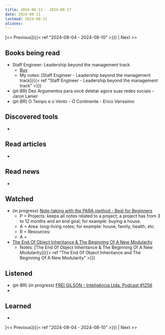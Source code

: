 ```yaml
---
title: 2024-08-11 - 2024-08-17
date: 2024-08-11
lastmod: 2024-08-12
aliases:
---
```


[<< Previous]({{< ref "2024-08-04 - 2024-08-10" >}}) | Next >>

## Books being read
- Staff Engineer: Leadership beyond the management track
	- [Buy](https://staffeng.com/book)
	- My notes: [Staff Engineer - Leadership beyond the management track]({{< ref "Staff Engineer - Leadership beyond the management track" >}})
- (pt-BR) Dez Argumentos para você deletar agora suas redes sociais - Jaron Lanier
- (pt-BR) O Tempo e o Vento - O Continente - Erico Verissimo

## Discovered tools
-

## Read articles
-

## Read news
-

## Watched
- (in progress) [Note-taking with the PARA method - Best for Beginners](https://www.youtube.com/watch?v=oxUVn37-Igk)
    * P = Projects: keeps all notes related to a project; a project has from 3
      to 12 months and an end goal; for example: buying a house.
    * A = Area: long-living notes; for example: house, family, health, etc.
    * R = Resources:
    * A =
- [The End Of Object Inheritance & The Beginning Of A New Modularity](https://www.youtube.com/watch?v=3MNVP9-hglc)
    * Notes: [The End Of Object Inheritance & The Beginning Of A New Modularity]({{< ref "The End Of Object Inheritance and The Beginning Of A New Modularity" >}})

## Listened
- (pt-BR) (in progress) [FREI GILSON - Inteligência Ltda. Podcast #1256](https://www.youtube.com/watch?v=YGlnFTrs5lY)
-

## Learned
-

[<< Previous]({{< ref "2024-08-04 - 2024-08-10" >}}) | Next >>

